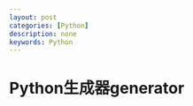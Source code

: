 ```yaml
---
layout: post
categories: [Python]
description: none
keywords: Python
---
```

# Python生成器generator


